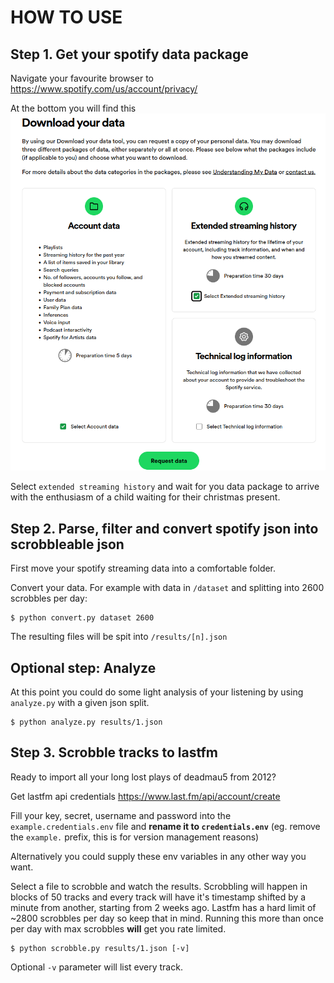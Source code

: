 # HOW TO USE

## Step 1. Get your spotify data package

Navigate your favourite browser to https://www.spotify.com/us/account/privacy/

At the bottom you will find this ![spotify image](docs/spotify_data_package.png)

Select `extended streaming history` and wait for you data package to arrive with the enthusiasm of a child waiting for their christmas present.

## Step 2. Parse, filter and convert spotify json into scrobbleable json

First move your spotify streaming data into a comfortable folder.

Convert your data. For example with data in `/dataset` and splitting into 2600 scrobbles per day:
```
$ python convert.py dataset 2600
```

The resulting files will be spit into `/results/[n].json` 

## Optional step: Analyze

At this point you could do some light analysis of your listening by using `analyze.py` with a given json split.

```
$ python analyze.py results/1.json
```

## Step 3. Scrobble tracks to lastfm

Ready to import all your long lost plays of deadmau5 from 2012?

Get lastfm api credentials https://www.last.fm/api/account/create

Fill your key, secret, username and password into the `example.credentials.env` file and **rename it to `credentials.env`** (eg. remove the `example.` prefix, this is for version management reasons)

Alternatively you could supply these env variables in any other way you want.

Select a file to scrobble and watch the results. Scrobbling will happen in blocks of 50 tracks and every track will have it's timestamp shifted by a minute from another, starting from 2 weeks ago. Lastfm has a hard limit of ~2800 scrobbles per day so keep that in mind. Running this more than once per day with max scrobbles **will** get you rate limited.

```
$ python scrobble.py results/1.json [-v]
```

Optional `-v` parameter will list every track.
